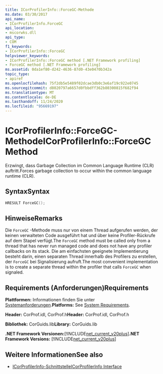 ```yaml
---
title: ICorProfilerInfo::ForceGC-Methode
ms.date: 03/30/2017
api_name:
- ICorProfilerInfo.ForceGC
api_location:
- mscorwks.dll
api_type:
- COM
f1_keywords:
- ICorProfilerInfo::ForceGC
helpviewer_keywords:
- ICorProfilerInfo::ForceGC method [.NET Framework profiling]
- ForceGC method [.NET Framework profiling]
ms.assetid: 0da1ef80-d242-4636-87d0-43e0470b342a
topic_type:
- apiref
ms.openlocfilehash: 75f2db5e5489f02dcae3db0c3e6af19c922e0745
ms.sourcegitcommit: d8020797a6657d0fbbdff362b80300815f682f94
ms.translationtype: MT
ms.contentlocale: de-DE
ms.lasthandoff: 11/24/2020
ms.locfileid: "95669197"
---
```

# <a name="icorprofilerinfoforcegc-method"></a><span data-ttu-id="13ae6-102">ICorProfilerInfo::ForceGC-Methode</span><span class="sxs-lookup"><span data-stu-id="13ae6-102">ICorProfilerInfo::ForceGC Method</span></span>

<span data-ttu-id="13ae6-103">Erzwingt, dass Garbage Collection im Common Language Runtime (CLR) auftritt.</span><span class="sxs-lookup"><span data-stu-id="13ae6-103">Forces garbage collection to occur within the common language runtime (CLR).</span></span>  
  
## <a name="syntax"></a><span data-ttu-id="13ae6-104">Syntax</span><span class="sxs-lookup"><span data-stu-id="13ae6-104">Syntax</span></span>  
  
```cpp  
HRESULT ForceGC();  
```  
  
## <a name="remarks"></a><span data-ttu-id="13ae6-105">Hinweise</span><span class="sxs-lookup"><span data-stu-id="13ae6-105">Remarks</span></span>  

 <span data-ttu-id="13ae6-106">Die `ForceGC` -Methode muss nur von einem Thread aufgerufen werden, der keinen verwalteten Code ausgeführt hat und über keine Profiler-Rückrufe auf dem Stapel verfügt.</span><span class="sxs-lookup"><span data-stu-id="13ae6-106">The `ForceGC` method must be called only from a thread that has never run managed code and does not have any profiler callbacks on its stack.</span></span> <span data-ttu-id="13ae6-107">Die am einfachsten geeignete Implementierung besteht darin, einen separaten Thread innerhalb des Profilers zu erstellen, der `ForceGC` bei Signalisierung aufruft.</span><span class="sxs-lookup"><span data-stu-id="13ae6-107">The most convenient implementation is to create a separate thread within the profiler that calls `ForceGC` when signaled.</span></span>  
  
## <a name="requirements"></a><span data-ttu-id="13ae6-108">Requirements (Anforderungen)</span><span class="sxs-lookup"><span data-stu-id="13ae6-108">Requirements</span></span>  

 <span data-ttu-id="13ae6-109">**Plattformen:** Informationen finden Sie unter [Systemanforderungen](../../get-started/system-requirements.md).</span><span class="sxs-lookup"><span data-stu-id="13ae6-109">**Platforms:** See [System Requirements](../../get-started/system-requirements.md).</span></span>  
  
 <span data-ttu-id="13ae6-110">**Header:** CorProf.idl, CorProf.h</span><span class="sxs-lookup"><span data-stu-id="13ae6-110">**Header:** CorProf.idl, CorProf.h</span></span>  
  
 <span data-ttu-id="13ae6-111">**Bibliothek:** CorGuids.lib</span><span class="sxs-lookup"><span data-stu-id="13ae6-111">**Library:** CorGuids.lib</span></span>  
  
 <span data-ttu-id="13ae6-112">**.NET Framework Versionen:**[!INCLUDE[net_current_v20plus](../../../../includes/net-current-v20plus-md.md)]</span><span class="sxs-lookup"><span data-stu-id="13ae6-112">**.NET Framework Versions:** [!INCLUDE[net_current_v20plus](../../../../includes/net-current-v20plus-md.md)]</span></span>  
  
## <a name="see-also"></a><span data-ttu-id="13ae6-113">Weitere Informationen</span><span class="sxs-lookup"><span data-stu-id="13ae6-113">See also</span></span>

- [<span data-ttu-id="13ae6-114">ICorProfilerInfo-Schnittstelle</span><span class="sxs-lookup"><span data-stu-id="13ae6-114">ICorProfilerInfo Interface</span></span>](icorprofilerinfo-interface.md)
